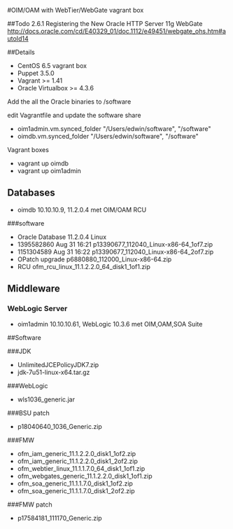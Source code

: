 #OIM/OAM with WebTier/WebGate vagrant box

##Todo
2.6.1 Registering the New Oracle HTTP Server 11g WebGate http://docs.oracle.com/cd/E40329_01/doc.1112/e49451/webgate_ohs.htm#autoId14


##Details
- CentOS 6.5 vagrant box
- Puppet 3.5.0
- Vagrant >= 1.41
- Oracle Virtualbox >= 4.3.6 

Add the all the Oracle binaries to /software

edit Vagrantfile and update the software share
- oim1admin.vm.synced_folder "/Users/edwin/software", "/software"
- oimdb.vm.synced_folder "/Users/edwin/software", "/software"

Vagrant boxes
- vagrant up oimdb
- vagrant up oim1admin

## Databases
- oimdb 10.10.10.9, 11.2.0.4 met OIM/OAM RCU

###software
- Oracle Database 11.2.0.4 Linux
- 1395582860 Aug 31 16:21 p13390677_112040_Linux-x86-64_1of7.zip
- 1151304589 Aug 31 16:22 p13390677_112040_Linux-x86-64_2of7.zip
- OPatch upgrade p6880880_112000_Linux-x86-64.zip
- RCU ofm_rcu_linux_11.1.2.2.0_64_disk1_1of1.zip

## Middleware

### WebLogic Server
- oim1admin 10.10.10.61, WebLogic 10.3.6 met OIM,OAM,SOA Suite 

##Software

###JDK
- UnlimitedJCEPolicyJDK7.zip
- jdk-7u51-linux-x64.tar.gz

###WebLogic
- wls1036_generic.jar

###BSU patch
- p18040640_1036_Generic.zip

###FMW
- ofm_iam_generic_11.1.2.2.0_disk1_1of2.zip
- ofm_iam_generic_11.1.2.2.0_disk1_2of2.zip
- ofm_webtier_linux_11.1.1.7.0_64_disk1_1of1.zip
- ofm_webgates_generic_11.1.2.2.0_disk1_1of1.zip
- ofm_soa_generic_11.1.1.7.0_disk1_1of2.zip
- ofm_soa_generic_11.1.1.7.0_disk1_2of2.zip

###FMW patch
- p17584181_111170_Generic.zip

